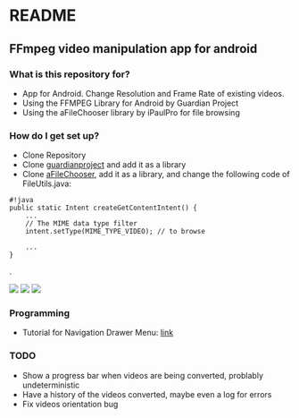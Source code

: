 # README #

## FFmpeg video manipulation app for android ##

### What is this repository for? ###

* App for Android. Change Resolution and Frame Rate of existing videos. 
* Using the FFMPEG Library for Android by Guardian Project
* Using the aFileChooser library by iPaulPro for file browsing

### How do I get set up? ###

* Clone Repository
* Clone [guardianproject](https://github.com/guardianproject/android-ffmpeg-java) and add it as a library
* Clone [aFileChooser](https://github.com/iPaulPro/aFileChooser), add it as a library, and change the following code of FileUtils.java:
```
#!java
public static Intent createGetContentIntent() {
    ...
    // The MIME data type filter
    intent.setType(MIME_TYPE_VIDEO); // to browse

    ...
}
```
.

![](http://imgur.com/PuS5wtc)
![](https://github.com/hpimentel/Android_ffmpeg/github/Navigation.png)
![](https://github.com/hpimentel/Android_ffmpeg/github/Output.png)


### Programming ###

* Tutorial for Navigation Drawer Menu: [link](http://www.tutecentral.com/android-custom-navigation-drawer/)

### TODO ###

* Show a progress bar when videos are being converted, problably undeterministic
* Have a history of the videos converted, maybe even a log for errors
* Fix videos orientation bug